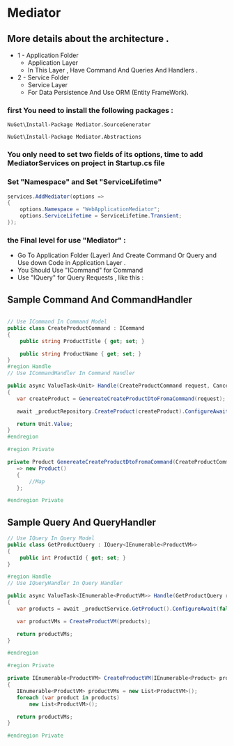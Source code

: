 # Mediator

## More details about the architecture .

* 1 - Application Folder
    * Application Layer 
    * In This Layer , Have Command And Queries And Handlers .
* 2 - Service Folder
    * Service Layer 
    * For Data Persistence And Use ORM (Entity FrameWork). 

### first You need to install the following packages :
```cm
NuGet\Install-Package Mediator.SourceGenerator 

NuGet\Install-Package Mediator.Abstractions 
```
### You only need to set two fields of its options, time to add MediatorServices on project in Startup.cs file 
### Set "Namespace" and Set "ServiceLifetime"

```csharp
services.AddMediator(options =>
{
    options.Namespace = "WebApplicationMediator";
    options.ServiceLifetime = ServiceLifetime.Transient;
});
```

### the Final level for use "Mediator" : 
* Go To Application Folder (Layer) And Create Command Or Query and Use down Code in Application Layer .
* You Should Use "ICommand" for Command
* Use "IQuery" for Query Requests , like this :

## Sample Command And CommandHandler
```csharp

// Use ICommand In Command Model
public class CreateProductCommand : ICommand
{
    public string ProductTitle { get; set; }

    public string ProductName { get; set; }
}
#region Handle
// Use ICommandHandler In Command Handler

public async ValueTask<Unit> Handle(CreateProductCommand request, CancellationToken cancellationToken)
{
   var createProduct = GenereateCreateProductDtoFromaCommand(request);

   await _productRepository.CreateProduct(createProduct).ConfigureAwait(false);

   return Unit.Value;
}
#endregion

#region Private

private Product GenereateCreateProductDtoFromaCommand(CreateProductCommand command)
   => new Product()
   {
       //Map
   };

#endregion Private
```
## Sample Query And QueryHandler

```csharp
// Use IQuery In Query Model 
public class GetProductQuery : IQuery<IEnumerable<ProductVM>>
{
    public int ProductId { get; set; }
}

#region Handle
// Use IQueryHandler In Query Handler

public async ValueTask<IEnumerable<ProductVM>> Handle(GetProductQuery request, CancellationToken cancellationToken)
{
   var products = await _productService.GetProduct().ConfigureAwait(false);

   var productVMs = CreateProductVM(products);

   return productVMs;
}

#endregion

#region Private

private IEnumerable<ProductVM> CreateProductVM(IEnumerable<Product> products)
{
   IEnumerable<ProductVM> productVMs = new List<ProductVM>();
   foreach (var product in products)
       new List<ProductVM>();

   return productVMs;
}

#endregion Private
```

